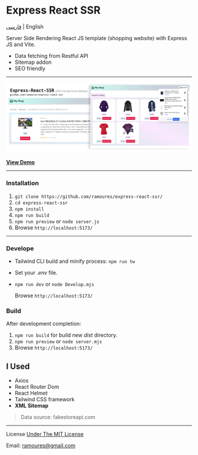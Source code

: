 # Express React SSR

[فارسی](https://awaweb.ir/blog/posts/express-react-ssr) | English

Server Side Rendering React JS template (shopping website) with Express JS and Vite.

- Data fetching from Restful API
- Sitemap addon
- SEO friendly

---

[<img src="screenshot.png">](https://awaweb.ir/projects/free/express-react-ssr)

**[View Demo](https://awaweb.ir/projects/free/express-react-ssr)**

---

### Installation

1. `git clone https://github.com/ramoures/express-react-ssr/`
2. `cd express-react-ssr`
3. `npm install`
4. `npm run build`
5. `npm run preview` or `node server.js`
6. Browse `http://localhost:5173/`

---

### Develope

- Tailwind CLI build and minify process: `npm run tw`
- Set your _.env_ file.
- `npm run dev` or `node Develop.mjs`

  Browse `http://localhost:5173/`

### Build

After development completion:

1. `npm run build` for build new _dist_ directory.
2. `npm run preview` or `node server.mjs`
3. Browse `http://localhost:5173/`

## I Used

- Axios
- React Router Dom
- React Helmet
- Tailwind CSS framework
- **XML Sitemap**

> Data source: fakestoreapi.com

---

License [Under The MIT License](./LICENSE)

Email: ramoures@gmail.com
